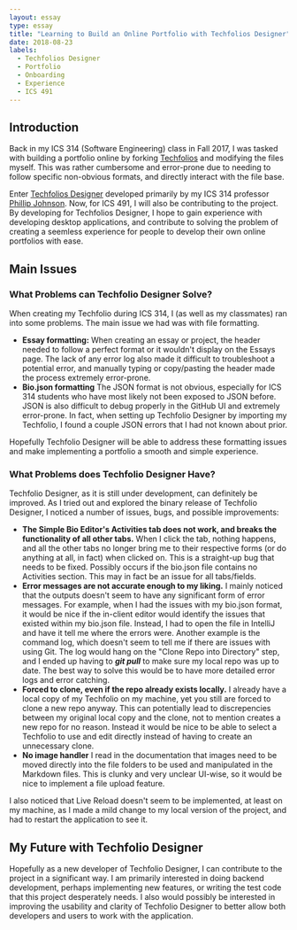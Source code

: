 ```yaml
---
layout: essay
type: essay
title: "Learning to Build an Online Portfolio with Techfolios Designer"
date: 2018-08-23
labels:
  - Techfolios Designer
  - Portfolio
  - Onboarding
  - Experience
  - ICS 491
---
```


## Introduction
Back in my ICS 314 (Software Engineering) class in Fall 2017, I was tasked with building a portfolio online by forking [Techfolios](https://github.com/techfolios/template) and modifying the files myself. This was rather cumbersome and error-prone due to needing to follow specific non-obvious formats, and directly interact with the file base. 

Enter [Techfolios Designer](https://github.com/techfolios/techfoliodesigner) developed primarily by my ICS 314 professor [Phillip Johnson](http://philipmjohnson.org/). Now, for ICS 491, I will also be contributing to the project. By developing for Techfolios Designer, I hope to gain experience with developing desktop applications, and contribute to solving the problem of creating a seemless experience for people to develop their own online portfolios with ease.

## Main Issues

### What Problems can Techfolio Designer Solve?
When creating my Techfolio during ICS 314, I (as well as my classmates) ran into some problems. The main issue we had was with file formatting. 

- **Essay formatting:** When creating an essay or project, the header needed to follow a perfect format or it wouldn't display on the Essays page. The lack of any error log also made it difficult to troubleshoot a potential error, and manually typing or copy/pasting the header made the process extremely error-prone.
- **Bio.json formatting** The JSON format is not obvious, especially for ICS 314 students who have most likely not been exposed to JSON before. JSON is also difficult to debug properly in the GitHub UI and extremely error-prone. In fact, when setting up Techfolio Designer by importing my Techfolio, I found a couple JSON errors that I had not known about prior.

Hopefully Techfolio Designer will be able to address these formatting issues and make implementing a portfolio a smooth and simple experience.

### What Problems does Techfolio Designer Have?
Techfolio Designer, as it is still under development, can definitely be improved. As I tried out and explored the binary release of Techfolio Designer, I noticed a number of issues, bugs, and possible improvements:

- **The Simple Bio Editor's Activities tab does not work, and breaks the functionality of all other tabs.** When I click the tab, nothing happens, and all the other tabs no longer bring me to their respective forms (or do anything at all, in fact) when clicked on. This is a straight-up bug that needs to be fixed. Possibly occurs if the bio.json file contains no Activities section. This may in fact be an issue for all tabs/fields.
- **Error messages are not accurate enough to my liking.** I mainly noticed that the outputs doesn't seem to have any significant form of error messages. For example, when I had the issues with my bio.json format, it would be nice if the in-client editor would identify the issues that existed within my bio.json file. Instead, I had to open the file in IntelliJ and have it tell me where the errors were. Another example is the command log, which doesn't seem to tell me if there are issues with using Git. The log would hang on the "Clone Repo into Directory" step, and I ended up having to ***git pull*** to make sure my local repo was up to date. The best way to solve this would be to have more detailed error logs and error catching.
- **Forced to clone, even if the repo already exists locally.** I already have a local copy of my Techfolio on my machine, yet you still are forced to clone a new repo anyway. This can potentially lead to discrepencies between my original local copy and the clone, not to mention creates a new repo for no reason. Instead it would be nice to be able to select a Techfolio to use and edit directly instead of having to create an unnecessary clone.
- **No image handler** I read in the documentation that images need to be moved directly into the file folders to be used and manipulated in the Markdown files. This is clunky and very unclear UI-wise, so it would be nice to implement a file upload feature.

I also noticed that Live Reload doesn't seem to be implemented, at least on my machine, as I made a mild change to my local version of the project, and had to restart the application to see it.

## My Future with Techfolio Designer
Hopefully as a new developer of Techfolio Designer, I can contribute to the project in a significant way. I am primarily interested in doing backend development, perhaps implementing new features, or writing the test code that this project desperately needs. I also would possibly be interested in improving the usability and clarity of Techfolio Designer to better allow both developers and users to work with the application.





